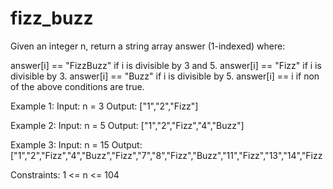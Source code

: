 # fizz_buzz
Given an integer n, return a string array answer (1-indexed) where:

  answer[i] == "FizzBuzz" if i is divisible by 3 and 5.
  answer[i] == "Fizz" if i is divisible by 3.
  answer[i] == "Buzz" if i is divisible by 5.
  answer[i] == i if non of the above conditions are true.
  
Example 1:
Input: n = 3
Output: ["1","2","Fizz"]

Example 2:
Input: n = 5
Output: ["1","2","Fizz","4","Buzz"]

Example 3:
Input: n = 15
Output: ["1","2","Fizz","4","Buzz","Fizz","7","8","Fizz","Buzz","11","Fizz","13","14","Fizz

Constraints:
1 <= n <= 104
 
